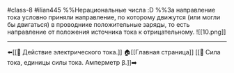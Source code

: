 #class-8 #ilian445
%%Нерациональные числа :D
%%За направление тока условно приняли направление, по которому движутся (или могли бы двигаться) в проводнике положительные заряды, то есть направление от положения источника тока к отрицательному.
![[10.png]]

---
⬅️[[📒 Действие электрического тока.]]
🏠[[Главная страница]]
[[📒 Сила тока, единицы силы тока. Амперметр β.]]➡️